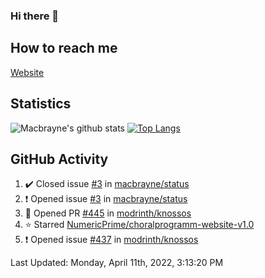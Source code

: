### Hi there 👋
## How to reach me
[Website](https://macbrayne.de)
<!--
Missing: Email
-->
## Statistics
![Macbrayne's github stats](https://github-readme-stats.vercel.app/api?username=macbrayne&count_private=true&show_icons=true&hide_rank=true&custom_title=macbrayne's%20GitHub%20Stats)
[![Top Langs](https://github-readme-stats.vercel.app/api/top-langs/?username=macbrayne&exclude_repo=liftron&layout=compact)](https://github.com/anuraghazra/github-readme-stats)
## GitHub Activity

<!--RECENT_ACTIVITY:start-->
1. ✔️ Closed issue [#3](https://github.com/macbrayne/status/issues/3) in [macbrayne/status](https://github.com/macbrayne/status)
2. ❗️ Opened issue [#3](https://github.com/macbrayne/status/issues/3) in [macbrayne/status](https://github.com/macbrayne/status)
3. 💪 Opened PR [#445](https://github.com/modrinth/knossos/pull/445) in [modrinth/knossos](https://github.com/modrinth/knossos)
4. ⭐ Starred [NumericPrime/choralprogramm-website-v1.0](https://github.com/NumericPrime/choralprogramm-website-v1.0)
5. ❗️ Opened issue [#437](https://github.com/modrinth/knossos/issues/437) in [modrinth/knossos](https://github.com/modrinth/knossos)
<!--RECENT_ACTIVITY:end-->

<!--RECENT_ACTIVITY:last_update-->
Last Updated: Monday, April 11th, 2022, 3:13:20 PM
<!--RECENT_ACTIVITY:last_update_end-->


<!--
**macbrayne/macbrayne** is a ✨ _special_ ✨ repository because its `README.md` (this file) appears on your GitHub profile.

Here are some ideas to get you started:

- 🔭 I’m currently working on ...
- 🌱 I’m currently learning ...
- 👯 I’m looking to collaborate on ...
- 🤔 I’m looking for help with ...
- 💬 Ask me about ...
- 📫 How to reach me: ...
- 😄 Pronouns: ...
- ⚡ Fun fact: ...
-->
